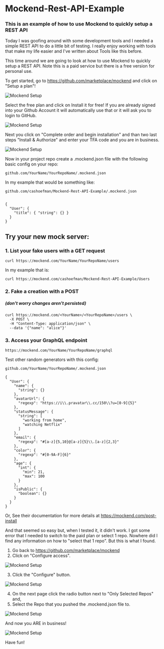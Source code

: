 # Mockend-Rest-API-Example

### This is an example of how to use Mockend to quickly setup a REST API

Today I was goofing around with some development tools and I needed a simple REST API to do a little bit of testing. I really enjoy working with tools that make my life easier and I've written about Tools like this before.

This time around we are going to look at how to use Mockend to quickly setup a REST API. Note this is a paid service but there is a free version for personal use.

To get started, go to https://github.com/marketplace/mockend and click on "Setup a plan"!

![Mockend Setup](images/Mockend-1.jpg)

Select the free plan and click on Install it for free! If you are already signed into your Github Account it will automatically use that or it will ask you to login to GitHub.

![Mockend Setup](images/Mockend-2.jpg)

Next you click on "Complete order and begin installation" and than two last steps "Install & Authorize" and enter your TFA code and you are in business.

![Mockend Setup](images/Mockend-3.jpg)

Now in your project repo create a .mockend.json file with the following basic config on your repo:

    github.com/YourName/YourRepoName/.mockend.json 

In my example that would be something like:

    github.com/cashoefman/Mockend-Rest-API-Example/.mockend.json 


    {
      "User": {
        "title": { "string": {} }
      }
    }

## Try your new mock server:

### 1. List your fake users with a GET request
    curl https://mockend.com/YourName/YourRepoName/users

In my example that is:

    curl https://mockend.com/cashoefman/Mockend-Rest-API-Example/Users

### 2. Fake a creation with a POST
##### (don't worry changes aren't persisted)
    curl https://mockend.com/<YourName>/<YourRepoName>/users \
      -X POST \
      -H "Content-Type: application/json" \
      --data '{"name": "alice"}'

### 3. Access your GraphQL endpoint
    https://mockend.com/YourName/YourRepoName/graphql

Test other random generators with this config:

    github.com/YourName/YourRepoName/.mockend.json

    {
      "User": {
        "name": {
          "string": {}
        },
        "avatarUrl": {
          "regexp": "https://i\\.pravatar\\.cc/150\\?u=[0-9]{5}"
        },
        "statusMessage": {
          "string": [
            "working from home",
            "watching Netflix"
          ]
        },
        "email": {
          "regexp": "#[a-z]{5,10}@[a-z]{5}\\.[a-z]{2,3}"
        },
        "color": {
          "regexp": "#[0-9A-F]{6}"
        },
        "age": {
          "int": {
            "min": 21,
            "max": 100
          }
        },
        "isPublic": {
          "boolean": {}
        }
      }
    }

Or, See their documentation for more details at https://mockend.com/post-install

And that seemed so easy but, when I tested it, it didn't work. I got some error that I needed to switch to the paid plan or select 1 repo. Nowhere did I find any information on how to "select that 1 repo". But this is what I found.

1. Go back to https://github.com/marketplace/mockend
2. Click on "Configure access".

![Mockend Setup](images/Mockend-5.jpg)

3. Click the "Configure" button.

![Mockend Setup](images/Mockend-5.jpg)

4. On the next page click the radio button next to "Only Selected Repos" and, 
5. Select the Repo that you pushed the .mockend.json file to.

![Mockend Setup](images/Mockend-6.jpg)

And now you ARE in business!

![Mockend Setup](images/Mockend-7.jpg)

Have fun!
